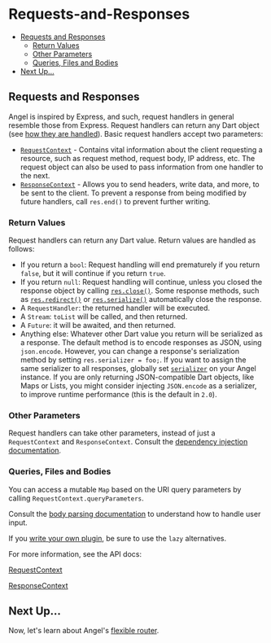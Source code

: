 # Requests-and-Responses

* [Requests and Responses](requests-and-responses.md#requests-and-responses)
  * [Return Values](requests-and-responses.md#return-values)
  * [Other Parameters](requests-and-responses.md#other-parameters)
  * [Queries, Files and Bodies](requests-and-responses.md#queries-files-and-bodies)
* [Next Up...](requests-and-responses.md#next-up)

## Requests and Responses

Angel is inspired by Express, and such, request handlers in general resemble those from Express. Request handlers can return any Dart object \(see [how they are handled](requests-and-responses.md#return-values)\). Basic request handlers accept two parameters:

* [`RequestContext`](https://www.dartdocs.org/documentation/angel_framework/latest/angel_framework/RequestContext-class.html) - Contains vital information about the client requesting a resource, such as request method, request body, IP address, etc. The request object can also be used to pass information from one handler to the next. 
* [`ResponseContext`](https://www.dartdocs.org/documentation/angel_framework/latest/angel_framework/ResponseContext-class.html) - Allows you to send headers, write data, and more, to be sent to the client. To prevent a response from being modified by future handlers, call `res.end()` to prevent further writing.

### Return Values

Request handlers can return any Dart value. Return values are handled as follows:

* If you return a `bool`: Request handling will end prematurely if you return `false`, but it will continue if you return `true`.
* If you return `null`: Request handling will continue, unless you closed the response object by calling [`res.close()`](https://www.dartdocs.org/documentation/angel_framework/latest/angel_framework/ResponseContext/close.html). Some response methods, such as [`res.redirect()`](https://www.dartdocs.org/documentation/angel_framework/latest/angel_framework/ResponseContext/redirect.html) or [`res.serialize()`](https://www.dartdocs.org/documentation/angel_framework/latest/angel_framework/ResponseContext/serialize.html) automatically close the response.
* A `RequestHandler`: the returned handler will be executed.
* A `Stream`: `toList` will be called, and then returned.
* A `Future`: it will be awaited, and then returned.
* Anything else: Whatever other Dart value you return will be serialized as a response. The default method is to encode responses as JSON, using `json.encode`. However, you can change a response's serialization method by setting `res.serializer = foo;`. If you want to assign the same serializer to all responses, globally set [`serializer`](https://pub.dartlang.org/documentation/angel_framework/latest/angel_framework/Angel/serializer.html) on your Angel instance. If you are only returning JSON-compatible Dart objects, like Maps or Lists, you might consider injecting `JSON.encode` as a serializer, to improve runtime performance (this is the default in `2.0`).

### Other Parameters

Request handlers can take other parameters, instead of just a `RequestContext` and `ResponseContext`.
Consult the [dependency injection documentation](dependency-injection.md#in-routes-and-controllers).

### Queries, Files and Bodies

You can access a mutable `Map` based on the URI query parameters by calling `RequestContext.queryParameters`.

Consult the [body parsing documentation](body-parsing.md) to understand how to handle user input.

If you [write your own plugin](../advanced/writing-a-plugin.md), be sure to use the `lazy` alternatives.

For more information, see the API docs:

[RequestContext](https://www.dartdocs.org/documentation/angel_framework/latest/angel_framework/RequestContext-class.html)

[ResponseContext](https://www.dartdocs.org/documentation/angel_framework/latest/angel_framework/ResponseContext-class.html)

## Next Up...

Now, let's learn about Angel's [flexible router](basic-routing.md). 

